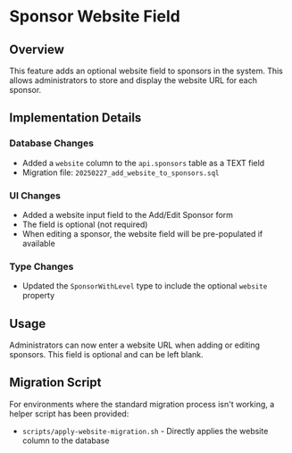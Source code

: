 # Sponsor Website Field

## Overview
This feature adds an optional website field to sponsors in the system. This allows administrators to store and display the website URL for each sponsor.

## Implementation Details

### Database Changes
- Added a `website` column to the `api.sponsors` table as a TEXT field
- Migration file: `20250227_add_website_to_sponsors.sql`

### UI Changes
- Added a website input field to the Add/Edit Sponsor form
- The field is optional (not required)
- When editing a sponsor, the website field will be pre-populated if available

### Type Changes
- Updated the `SponsorWithLevel` type to include the optional `website` property

## Usage
Administrators can now enter a website URL when adding or editing sponsors. This field is optional and can be left blank.

## Migration Script
For environments where the standard migration process isn't working, a helper script has been provided:
- `scripts/apply-website-migration.sh` - Directly applies the website column to the database
